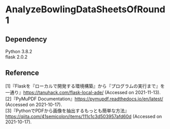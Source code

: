 # AnalyzeBowlingDataSheetsOfRound1  

## Dependency  
Python 3.8.2  
flask 2.0.2  

## Reference
[1]『Flaskを『ローカルで開発する環境構築』から『プログラムの実行まで』を一通り』https://tanuhack.com/flask-local-ade/ (Accessed on 2021-11-13).  
[2]『PyMuPDF Documentation』https://pymupdf.readthedocs.io/en/latest/ (Accessed on 2021-10-17).  
[3]『PythonでPDFから画像を抽出するもっとも簡単な方法』 https://qiita.com/41semicolon/items/111c1c3d503957afd60d (Accessed on 2021-10-17).
